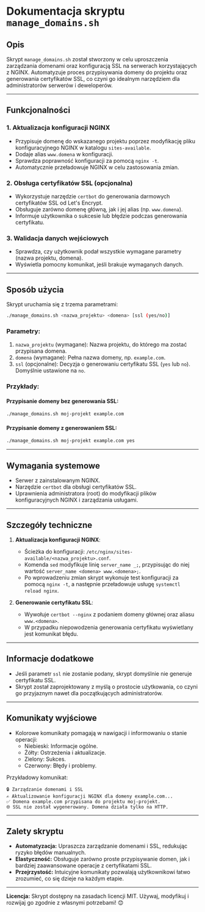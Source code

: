 # Dokumentacja skryptu `manage_domains.sh`

## Opis

Skrypt `manage_domains.sh` został stworzony w celu uproszczenia zarządzania domenami oraz konfiguracją SSL na serwerach korzystających z NGINX. Automatyzuje proces przypisywania domeny do projektu oraz generowania certyfikatów SSL, co czyni go idealnym narzędziem dla administratorów serwerów i deweloperów.

---

## Funkcjonalności

### 1. Aktualizacja konfiguracji NGINX
- Przypisuje domenę do wskazanego projektu poprzez modyfikację pliku konfiguracyjnego NGINX w katalogu `sites-available`.
- Dodaje alias `www.domena` w konfiguracji.
- Sprawdza poprawność konfiguracji za pomocą `nginx -t`.
- Automatycznie przeładowuje NGINX w celu zastosowania zmian.

### 2. Obsługa certyfikatów SSL (opcjonalna)
- Wykorzystuje narzędzie `certbot` do generowania darmowych certyfikatów SSL od Let's Encrypt.
- Obsługuje zarówno domenę główną, jak i jej alias (np. `www.domena`).
- Informuje użytkownika o sukcesie lub błędzie podczas generowania certyfikatu.

### 3. Walidacja danych wejściowych
- Sprawdza, czy użytkownik podał wszystkie wymagane parametry (nazwa projektu, domena).
- Wyświetla pomocny komunikat, jeśli brakuje wymaganych danych.

---

## Sposób użycia

Skrypt uruchamia się z trzema parametrami:
```bash
./manage_domains.sh <nazwa_projektu> <domena> [ssl (yes/no)]
```

### Parametry:
1. `nazwa_projektu` (wymagane): Nazwa projektu, do którego ma zostać przypisana domena.
2. `domena` (wymagane): Pełna nazwa domeny, np. `example.com`.
3. `ssl` (opcjonalne): Decyzja o generowaniu certyfikatu SSL (`yes` lub `no`). Domyślnie ustawione na `no`.

### Przykłady:

#### Przypisanie domeny bez generowania SSL:
```bash
./manage_domains.sh moj-projekt example.com
```

#### Przypisanie domeny z generowaniem SSL:
```bash
./manage_domains.sh moj-projekt example.com yes
```

---

## Wymagania systemowe

- Serwer z zainstalowanym NGINX.
- Narzędzie `certbot` dla obsługi certyfikatów SSL.
- Uprawnienia administratora (root) do modyfikacji plików konfiguracyjnych NGINX i zarządzania usługami.

---

## Szczegóły techniczne

1. **Aktualizacja konfiguracji NGINX**:
   - Ścieżka do konfiguracji: `/etc/nginx/sites-available/<nazwa_projektu>.conf`.
   - Komenda `sed` modyfikuje linię `server_name _;`, przypisując do niej wartość `server_name <domena> www.<domena>;`.
   - Po wprowadzeniu zmian skrypt wykonuje test konfiguracji za pomocą `nginx -t`, a następnie przeładowuje usługę `systemctl reload nginx`.

2. **Generowanie certyfikatu SSL**:
   - Wywołuje `certbot --nginx` z podaniem domeny głównej oraz aliasu `www.<domena>`.
   - W przypadku niepowodzenia generowania certyfikatu wyświetlany jest komunikat błędu.

---

## Informacje dodatkowe

- Jeśli parametr `ssl` nie zostanie podany, skrypt domyślnie nie generuje certyfikatu SSL.
- Skrypt został zaprojektowany z myślą o prostocie użytkowania, co czyni go przyjaznym nawet dla początkujących administratorów.

---

## Komunikaty wyjściowe

- Kolorowe komunikaty pomagają w nawigacji i informowaniu o stanie operacji:
  - Niebieski: Informacje ogólne.
  - Żółty: Ostrzeżenia i aktualizacje.
  - Zielony: Sukces.
  - Czerwony: Błędy i problemy.

Przykładowy komunikat:
```
🔒 Zarządzanie domenami i SSL
✍️ Aktualizowanie konfiguracji NGINX dla domeny example.com...
✅ Domena example.com przypisana do projektu moj-projekt.
🌐 SSL nie został wygenerowany. Domena działa tylko na HTTP.
```

---

## Zalety skryptu

- **Automatyzacja:** Upraszcza zarządzanie domenami i SSL, redukując ryzyko błędów manualnych.
- **Elastyczność:** Obsługuje zarówno proste przypisywanie domen, jak i bardziej zaawansowane operacje z certyfikatami SSL.
- **Przejrzystość:** Intuicyjne komunikaty pozwalają użytkownikowi łatwo zrozumieć, co się dzieje na każdym etapie.

---

**Licencja:** Skrypt dostępny na zasadach licencji MIT. Używaj, modyfikuj i rozwijaj go zgodnie z własnymi potrzebami! 😊

